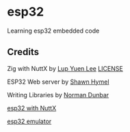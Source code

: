 # esp32

Learning esp32 embedded code


## Credits


Zig with NuttX
 by [Lup Yuen Lee](https://zig.news/lupyuen/zig-on-risc-v-bl602-quick-peek-with-apache-nuttx-rtos-3apd) [LICENSE](https://github.com/lupyuen/zig-bl602-nuttx/blob/main/LICENSE)

ESP32 Web server
 by [Shawn Hymel](https://shawnhymel.com/1882/how-to-create-a-web-server-with-websockets-using-an-esp32-in-arduino/)

Writing Libraries
 by [Norman Dunbar](https://github.com/NormanDunbar/WritingLibraries/)

[esp32 with NuttX](https://blog.espressif.com/getting-started-with-esp32-and-nuttx-fd3e1a3d182c?gi=523f4b1d78f9)

[esp32 emulator](https://github.com/espressif/qemu)

